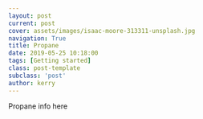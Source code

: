 ```yaml
---
layout: post
current: post
cover: assets/images/isaac-moore-313311-unsplash.jpg
navigation: True
title: Propane
date: 2019-05-25 10:18:00
tags: [Getting started]
class: post-template
subclass: 'post'
author: kerry
---
```


Propane info here